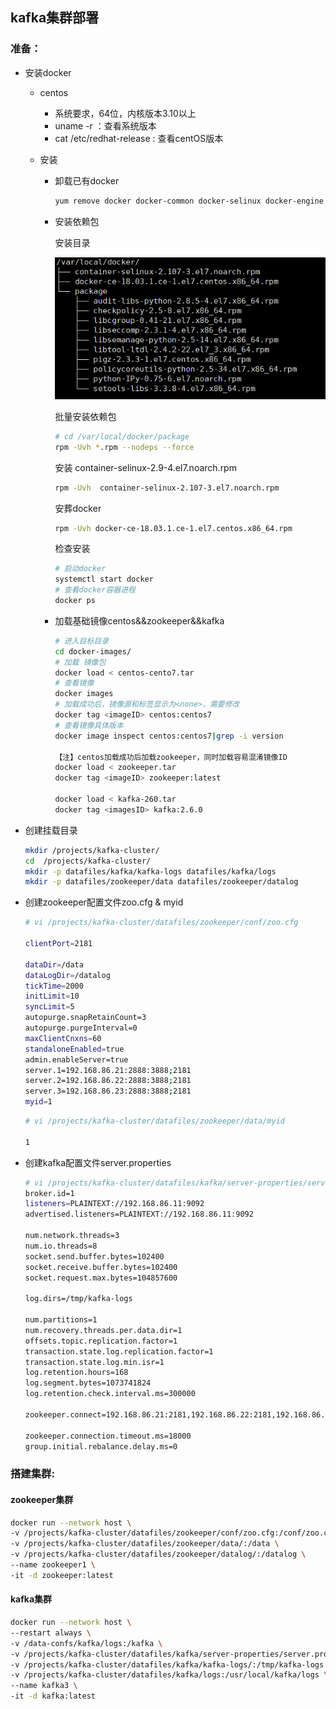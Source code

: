 ## kafka集群部署

### 准备：

- 安装docker

  - centos

    - 系统要求，64位，内核版本3.10以上
    - uname -r ：查看系统版本
    - cat /etc/redhat-release : 查看centOS版本

  - 安装

    - 卸载已有docker

      ```bash
      yum remove docker docker-common docker-selinux docker-engine
      ```

    - 安装依赖包

      安装目录

      ![image-20200922093402920](pic/README/image-20200922093402920.png)

      批量安装依赖包 

      ```bash
      # cd /var/local/docker/package
      rpm -Uvh *.rpm --nodeps --force
      ```

      安装  container-selinux-2.9-4.el7.noarch.rpm

      ```bash
      rpm -Uvh  container-selinux-2.107-3.el7.noarch.rpm
      ```

      安葬docker

      ```bash
      rpm -Uvh docker-ce-18.03.1.ce-1.el7.centos.x86_64.rpm
      ```

      检查安装

      ```bash
      # 启动docker
      systemctl start docker
      # 查看docker容器进程
      docker ps
      ```

    - 加载基础镜像centos&&zookeeper&&kafka

      ```bash
      # 进入目标目录
      cd docker-images/
      # 加载 镜像包
      docker load < centos-cento7.tar
      # 查看镜像
      docker images
      # 加载成功后，镜像源和标签显示为<none>，需要修改
      docker tag <imageID> centos:centos7
      # 查看镜像具体版本
      docker image inspect centos:centos7|grep -i version
      
      【注】centos加载成功后加载zookeeper，同时加载容易混淆镜像ID
      docker load < zookeeper.tar
      docker tag <imageID> zookeeper:latest
      
      docker load < kafka-260.tar
      docker tag <imagesID> kafka:2.6.0
      
      ```

- 创建挂载目录

  ```bash
  mkdir /projects/kafka-cluster/
  cd  /projects/kafka-cluster/
  mkdir -p datafiles/kafka/kafka-logs datafiles/kafka/logs
  mkdir -p datafiles/zookeeper/data datafiles/zookeeper/datalog
  ```

- 创建zookeeper配置文件zoo.cfg & myid

  ```bash
  # vi /projects/kafka-cluster/datafiles/zookeeper/conf/zoo.cfg
  
  clientPort=2181
  
  dataDir=/data
  dataLogDir=/datalog
  tickTime=2000
  initLimit=10
  syncLimit=5
  autopurge.snapRetainCount=3
  autopurge.purgeInterval=0
  maxClientCnxns=60
  standaloneEnabled=true
  admin.enableServer=true
  server.1=192.168.86.21:2888:3888;2181
  server.2=192.168.86.22:2888:3888;2181
  server.3=192.168.86.23:2888:3888;2181
  myid=1
  
  ```
  
  ```bash
  # vi /projects/kafka-cluster/datafiles/zookeeper/data/myid
  
  1
  ```
  
  
  
- 创建kafka配置文件server.properties

  ```bash
  # vi /projects/kafka-cluster/datafiles/kafka/server-properties/server.properties
  broker.id=1
  listeners=PLAINTEXT://192.168.86.11:9092
  advertised.listeners=PLAINTEXT://192.168.86.11:9092
  
  num.network.threads=3
  num.io.threads=8
  socket.send.buffer.bytes=102400
  socket.receive.buffer.bytes=102400
  socket.request.max.bytes=104857600
  
  log.dirs=/tmp/kafka-logs
  
  num.partitions=1
  num.recovery.threads.per.data.dir=1
  offsets.topic.replication.factor=1
  transaction.state.log.replication.factor=1
  transaction.state.log.min.isr=1
  log.retention.hours=168
  log.segment.bytes=1073741824
  log.retention.check.interval.ms=300000
  
  zookeeper.connect=192.168.86.21:2181,192.168.86.22:2181,192.168.86.23:2181
  
  zookeeper.connection.timeout.ms=18000
  group.initial.rebalance.delay.ms=0
  ```
  

### 搭建集群:

#### zookeeper集群

```bash
docker run --network host \
-v /projects/kafka-cluster/datafiles/zookeeper/conf/zoo.cfg:/conf/zoo.cfg \
-v /projects/kafka-cluster/datafiles/zookeeper/data/:/data \
-v /projects/kafka-cluster/datafiles/zookeeper/datalog/:/datalog \
--name zookeeper1 \
-it -d zookeeper:latest
```

#### kafka集群

```bash
docker run --network host \
--restart always \
-v /data-confs/kafka/logs:/kafka \
-v /projects/kafka-cluster/datafiles/kafka/server-properties/server.properties:/usr/local/kafka/config/server.properties \
-v /projects/kafka-cluster/datafiles/kafka/kafka-logs/:/tmp/kafka-logs \
-v /projects/kafka-cluster/datafiles/kafka/logs:/usr/local/kafka/logs \
--name kafka3 \
-it -d kafka:latest


```

